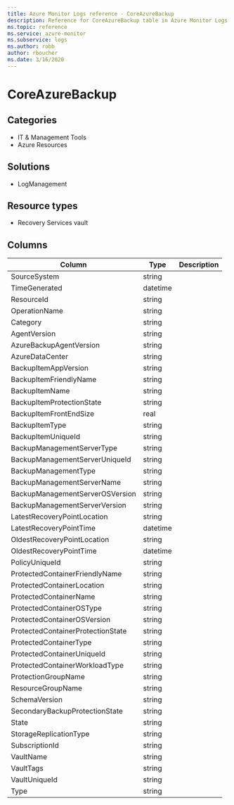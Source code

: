 ```yaml
---
title: Azure Monitor Logs reference - CoreAzureBackup
description: Reference for CoreAzureBackup table in Azure Monitor Logs.
ms.topic: reference
ms.service: azure-monitor
ms.subservice: logs
ms.author: robb
author: rboucher
ms.date: 3/16/2020
---
```


# CoreAzureBackup

 

## Categories

- IT & Management Tools
- Azure Resources
## Solutions

- LogManagement
## Resource types

- Recovery Services vault




## Columns

|Column|Type|Description|
|---|---|---|
|SourceSystem|string||
|TimeGenerated|datetime||
|ResourceId|string||
|OperationName|string||
|Category|string||
|AgentVersion|string||
|AzureBackupAgentVersion|string||
|AzureDataCenter|string||
|BackupItemAppVersion|string||
|BackupItemFriendlyName|string||
|BackupItemName|string||
|BackupItemProtectionState|string||
|BackupItemFrontEndSize|real||
|BackupItemType|string||
|BackupItemUniqueId|string||
|BackupManagementServerType|string||
|BackupManagementServerUniqueId|string||
|BackupManagementType|string||
|BackupManagementServerName|string||
|BackupManagementServerOSVersion|string||
|BackupManagementServerVersion|string||
|LatestRecoveryPointLocation|string||
|LatestRecoveryPointTime|datetime||
|OldestRecoveryPointLocation|string||
|OldestRecoveryPointTime|datetime||
|PolicyUniqueId|string||
|ProtectedContainerFriendlyName|string||
|ProtectedContainerLocation|string||
|ProtectedContainerName|string||
|ProtectedContainerOSType|string||
|ProtectedContainerOSVersion|string||
|ProtectedContainerProtectionState|string||
|ProtectedContainerType|string||
|ProtectedContainerUniqueId|string||
|ProtectedContainerWorkloadType|string||
|ProtectionGroupName|string||
|ResourceGroupName|string||
|SchemaVersion|string||
|SecondaryBackupProtectionState|string||
|State|string||
|StorageReplicationType|string||
|SubscriptionId|string||
|VaultName|string||
|VaultTags|string||
|VaultUniqueId|string||
|Type|string||
